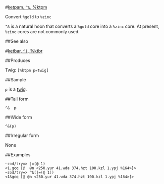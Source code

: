 #[ketpam, `^&`, %ktpm](#ktpm)

Convert `%gold` to `%zinc`

`^&` is a natural hoon that converts a `%gold` core into a `%zinc` core. At present, `%zinc` cores are not commonly used.

##See also

#[ketbar, `^|`, %ktbr](#ktbr)

##Produces

Twig: `[%ktpm p=twig]`

##Sample

`p` is a [twig]().

##Tall form

    ^&  p

##Wide form

    ^&(p)

##Irregular form

None

##Examples


    ~zod/try=> |=(@ 1)
    <1.gcq [@  @n <250.yur 41.wda 374.hzt 100.kzl 1.ypj %164>]>
    ~zod/try=> ^&(|=(@ 1))
    <1&gcq [@ @n <250.yur 41.wda 374.hzt 100.kzl 1.ypj %164>]>
